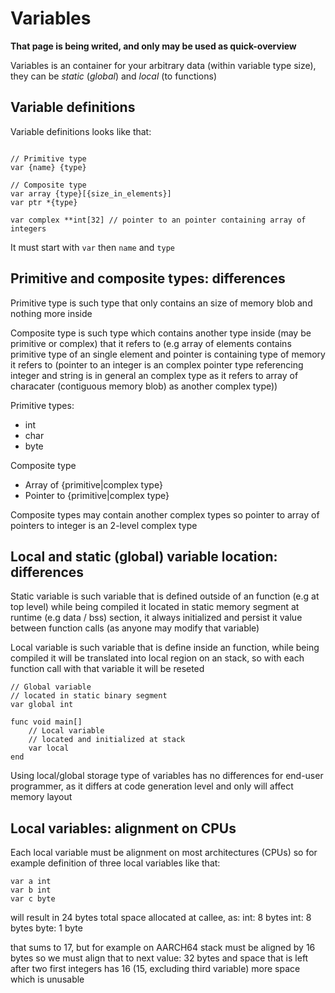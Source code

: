 # Variables

**That page is being writed, and only may be used as quick-overview**

Variables is an container for your arbitrary data (within variable type size), they can be *static* (*global*) and *local* (to functions)


## Variable definitions

Variable definitions looks like that:
```gofra

// Primitive type
var {name} {type}

// Composite type
var array {type}[{size_in_elements}]
var ptr *{type}

var complex **int[32] // pointer to an pointer containing array of integers
```

It must start with `var` then `name` and `type`


## Primitive and composite types: differences

Primitive type is such type that only contains an size of memory blob and nothing more inside

Composite type is such type which contains another type inside (may be primitive or complex) that it refers to (e.g array of elements contains primitive type of an single element and pointer is containing type of memory it refers to (pointer to an integer is an complex pointer type referencing integer and string is in general an complex type as it refers to array of characater (contiguous memory blob) as another complex type))

Primitive types:
- int
- char
- byte

Composite type
- Array of {primitive|complex type}
- Pointer to {primitive|complex type}

Composite types may contain another complex types so pointer to array of pointers to integer is an 2-level complex type


## Local and static (global) variable location: differences

Static variable is such variable that is defined outside of an function (e.g at top level) while being compiled it located in static memory segment at runtime (e.g data / bss) section, it always initialized and persist it value between function calls (as anyone may modify that variable)

Local variable is such variable that is define inside an function, while being compiled it will be translated into local region on an stack, so with each function call with that variable it will be reseted


```gofra
// Global variable
// located in static binary segment
var global int

func void main[]
    // Local variable
    // located and initialized at stack
    var local
end
```

Using local/global storage type of variables has no differences for end-user programmer, as it differs at code generation level and only will affect memory layout

## Local variables: alignment on CPUs
Each local variable must be alignment on most architectures (CPUs) so for example definition of three local variables like that:
```gofra
var a int
var b int 
var c byte
``` 
will result in 24 bytes total space allocated at callee, as:
int: 8 bytes
int: 8 bytes
byte: 1 byte

that sums to 17, but for example on AARCH64 stack must be aligned by 16 bytes so we must align that to next value: 32 bytes
and space that is left after two first integers has 16 (15, excluding third variable) more space which is unusable